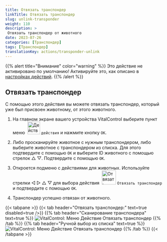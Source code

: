 ```yaml
---
title: Отвязать транспондер
linkTitle: Отвязать транспондер
slug: unlink-transponder
weight: 110
description: >
 Отвязать транспондер от животного
date: 2023-07-26
categories: [Транспондер]
tags: [Транспондер]
translationKey: actions/transponder-unlink
---
```

{{% alert title="Внимание" color="warning" %}}
Это действие не активировано по умолчанию! Активируйте это, как описано в [настройках действий](../setting/).
{{% /alert %}}

## Отвязать транспондер

С помощью этого действия вы можете отвязать транспондер, который уже был присвоен животному, от этого животного.

1. На главном экране вашего устройства VitalControl выберите пункт меню &nbsp;<img src="/icons/actions.svg" width="40" align="bottom" alt="Действия" /> `действия` и нажмите кнопку `OK`.

2. Либо просканируйте животное с нужным транспондером, либо выберите животное с транспондером из списка. Для этого подтвердите с помощью `OK` и выберите ID животного с помощью стрелок △ ▽. Подтвердите с помощью `OK`.

3. Откроется подменю с действиями для животных. Используйте стрелки ◁ ▷ △ ▽ для выбора действия &nbsp;<img src="/icons/actions/unlink-transponder.svg" width="45" align="bottom" alt="Отвязать транспондер" /> `Отвязать транспондер` и подтвердите с помощью `OK`.

4. Транспондер успешно отвязан от животного.

{{< tabpane >}}
{{< tab header="Отвязать транспондер:" text=true disabled=true />}}
{{% tab header="Сканирование транспондера" text=true %}}
![VitalControl: Меню Действие Отвязать транспондер](../images/unlinktransponder-scan.png "Отвязать транспондер")
{{% /tab %}}
{{% tab header="Ручной выбор из списка" text=true %}}
![VitalControl: Меню Действие Отвязать транспондер](../images/unlinktransponder.png "Отвязать транспондер")
{{% /tab %}}
{{< /tabpane >}}
